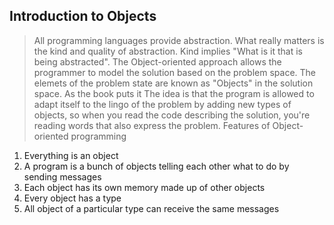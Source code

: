 ## Introduction to Objects
> All programming languages provide abstraction.
What really matters is the kind and quality of abstraction. Kind implies "What is it that is being abstracted". 
The Object-oriented approach allows the programmer to model the solution based on the problem space. The elemets of the problem state are known as "Objects" in the solution space. As the book puts it 
> The idea is that the program is allowed to adapt itself to the lingo of the problem by adding new types of objects, so when you read the code describing the solution, you're reading words that also express the problem. 
Features of Object-oriented programming 
1. Everything is an object 
2. A program is a bunch of objects telling each other what to do by sending messages
3. Each object has its own memory made up of other objects
4. Every object has a type
5. All object of a particular type can receive the same messages
